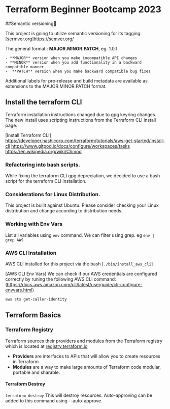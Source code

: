 # Terraform Beginner Bootcamp 2023

##Semantic versioning:mage:

This project is going to utilize semantic versioning for its tagging.
[sermver.org]https://semver.org/

The general format :
**MAJOR.MINOR.PATCH**, eg. 1.0.1

    - **MAJOR** version when you make incompatible API changes
    - **MINOR** version when you add functionality in a backward compatible manner
    -  **PATCH** version when you make backward compatible bug fixes

Additional labels for pre-release and build metadata are available as extensions to the MAJOR.MINOR.PATCH format.

## Install the terraform CLI

Terraform installation instructions changed due to gpg keyring changes. The new install uses scripting instructions from the Terraform CLI install page. 

[Install Terraform CLI] https://developer.hashicorp.com/terraform/tutorials/aws-get-started/install-cli
https://www.gitpod.io/docs/configure/workspaces/tasks
https://en.wikipedia.org/wiki/Chmod

### Refactoring into bash scripts.
While fixing the terraform CLI gpg depreciation, we decided to use a bash script for the terraform CLI installation. 

### Considerations for Linux Distribution.
This project is bulilt against Ubuntu.
Please consider checking your Linux distribution and change according to distribution needs.

### Working with Env Vars

List all variables  using `env` command.
We can filter  using grep. eg `env | grep AWS`

### AWS CLI Installation

AWS CLI installed for this project via the bash  [`./bin/install_aws_cli`]


[AWS CLI Env Vars]
We can check if our AWS credentials are configured correctly by runing the following AWS CLI command: (https://docs.aws.amazon.com/cli/latest/userguide/cli-configure-envvars.html)
```sh
aws sts get-caller-identity
```

## Terraform Basics

### Terraform Registry

Terraform sources their providers and modules from the Terraform registry which is located at [registry.terraform.io](https://registry.terraform.io/)

- **Providers** are interfaces to APIs that will allow you to create resources in Terraform
- **Modules** are a way to make large amounts of Terraform code modular, portable and sharable.

#### Terraform Destroy
`terraform destroy`
This will destroy resources. Auto-approving can be added to this command using --auto-approve. 

